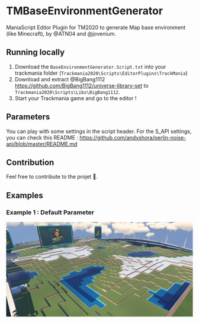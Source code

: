 # TMBaseEnvironmentGenerator
ManiaScript Editor Plugin for TM2020 to generate Map base environment (like Minecraft), by @ATN04 and @jovenium.

## Running locally
1.  Download the `BaseEnvironmentGenerator.Script.txt` into your trackmania folder (`Trackmania2020\Scripts\EditorPlugins\TrackMania`)
2.  Download and extract @BigBang1112 https://github.com/BigBang1112/universe-library-set to `Trackmania2020\Scripts\Libs\BigBang1112`.
3.  Start your Trackmania game and go to the editor !

## Parameters
You can play with some settings in the script header. For the S_API settings, you can check this README : https://github.com/andyshora/perlin-noise-api/blob/master/README.md

## Contribution
Feel free to contribute to the projet 🚀.

## Examples
### Example 1 : Default Parameter
![oui](https://github.com/jovenium/TMBaseEnvironmentGenerator/blob/main/Examples/DefaultParams.PNG)
